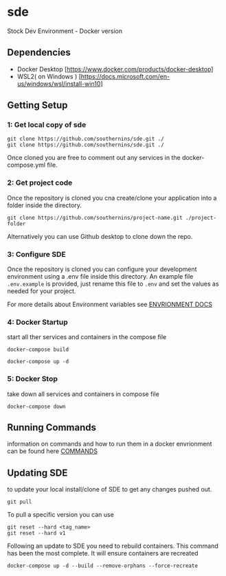# sde
 Stock Dev Environment - Docker version

## Dependencies

 - Docker Desktop [https://www.docker.com/products/docker-desktop]
 - WSL2( on Windows ) [https://docs.microsoft.com/en-us/windows/wsl/install-win10]

## Getting Setup

### 1: Get local copy of sde

    git clone https://github.com/southernins/sde.git ./ 
    git clone https://github.com/southernins/sde.git ./ 

Once cloned you are free to comment out any services in the docker-compose.yml file.

### 2: Get project code
Once the repository is cloned you cna create/clone your application into a folder inside the directory.

    git clone https://github.com/southernins/project-name.git ./project-folder

Alternatively you can use Github desktop to clone down the repo.


### 3: Configure SDE
Once the repository is cloned you can configure your development environment using a .env file inside this directory.  An example file `.env.example` is provided, just rename this file to `.env` and set the values as needed for your project.

For more details about Environment variables see [ENVRIONMENT DOCS](ENV_VARS.MD) 


###  4: Docker Startup 
start all ther services and containers in the compose file

    docker-compose build

    docker-compose up -d


### 5: Docker Stop

take down all services and containers in compose file

    docker-compose down


## Running Commands
information on commands and how to run them in a docker envrionment can be found here [COMMANDS](COMMANDS.MD)


## Updating SDE
to update your local install/clone of SDE to get any changes pushed out.

    git pull

To pull a specific version you can use
    
    git reset --hard <tag_name>
    git reset --hard v1


Following an update to SDE you need to rebuild containers.  This command has been the most complete.  It will ensure containers are recreated

    docker-compose up -d --build --remove-orphans --force-recreate

